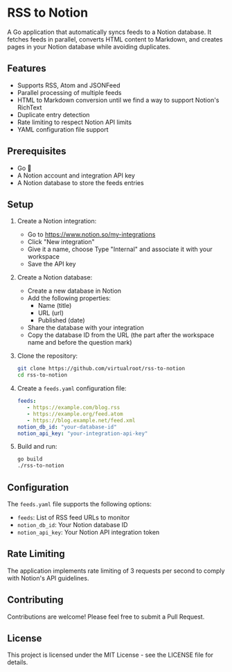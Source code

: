 # RSS to Notion

A Go application that automatically syncs feeds to a Notion database. It fetches feeds in parallel, converts HTML content to Markdown, and creates pages in your Notion database while avoiding duplicates.

## Features

- Supports RSS, Atom and JSONFeed
- Parallel processing of multiple feeds
- HTML to Markdown conversion until we find a way to support Notion's RichText
- Duplicate entry detection
- Rate limiting to respect Notion API limits
- YAML configuration file support

## Prerequisites

- Go :hamster:
- A Notion account and integration API key
- A Notion database to store the feeds entries

## Setup

1. Create a Notion integration:
   - Go to https://www.notion.so/my-integrations
   - Click "New integration"
   - Give it a name, choose Type "Internal" and associate it with your workspace
   - Save the API key

2. Create a Notion database:
   - Create a new database in Notion
   - Add the following properties:
     - Name (title)
     - URL (url)
     - Published (date)
   - Share the database with your integration
   - Copy the database ID from the URL (the part after the workspace name and before the question mark)

3. Clone the repository:
   ```bash
   git clone https://github.com/virtualroot/rss-to-notion
   cd rss-to-notion
   ```

4. Create a `feeds.yaml` configuration file:
   ```yaml
   feeds:
      - https://example.com/blog.rss
      - https://example.org/feed.atom
      - https://blog.example.net/feed.xml
   notion_db_id: "your-database-id"
   notion_api_key: "your-integration-api-key"
   ```

5. Build and run:
   ```bash
   go build
   ./rss-to-notion
   ```

## Configuration

The `feeds.yaml` file supports the following options:

- `feeds`: List of RSS feed URLs to monitor
- `notion_db_id`: Your Notion database ID
- `notion_api_key`: Your Notion API integration token

## Rate Limiting

The application implements rate limiting of 3 requests per second to comply with Notion's API guidelines.

## Contributing

Contributions are welcome! Please feel free to submit a Pull Request.

## License

This project is licensed under the MIT License - see the LICENSE file for details.

